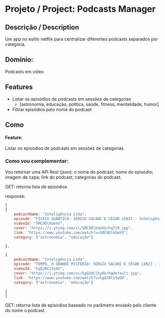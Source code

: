 # Projeto / Project: Podcasts Manager 

## Descrição / Description
Um app no estilo netflix para centralizar diferentes podcasts separados por categoria.

## Domínio: 
Podcasts em vídeo

## Features
- Listar os episódios de podcasts em sessões de categorias
  - [astronomia, educação, política, saúde, fitness, mentalidade, humor]
- Filtrar episódios pelo nome do podcast 

## Como
#### Feature:
Listar os episódios de podcasts em sessões de categorias

### Como vou complementar:
Vou retornar uma API Rest (json): o nome do podcast; nome do episódio; imagem de capa; link do podcast; categorias do podcast.

GET: retorna lista de episódios 

response:

```js
[
{
    podcastName: "Inteligência Ltda",
    episode: "FÍSICA QUÂNTICA: SÉRGIO SACANI E CÉSAR LENZI - Inteligência Ltda. Podcast #1395",
    videoId: "SMC9DlkUwVU",
    cover: "https://i.ytimg.com/vi/SMC9DlkUwVU/hq720.jpg",
    link: "https://www.youtube.com/watch?v=SMC9DlkUwVU",
    category: ["astronomia", "educação"]

},

{
    podcastName: "Inteligência Ltda",
    episode: "TEMPO, O GRANDE MISTÉRIO: SÉRGIO SACANI E CÉSAR LENZI - Inteligência Ltda. Podcast #1347",
    videoId: "5gQJ0Ci5yOU",
    cover: "https://i.ytimg.com/vi/5gQJ0Ci5yOU/hqdefault.jpg",
    link: "https://www.youtube.com/watch?v=5gQJ0Ci5yOU",
    category: ["astronomia", "educação"]

}
]

```
GET: retorna lista de episódios baseado no parâmetro enviado pelo cliente do nome o podcast.